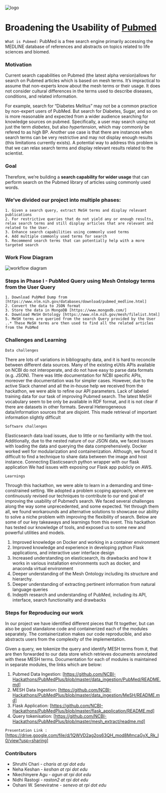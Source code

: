![logo](https://github.com/NCBI-Hackathons/PubMedPlus/blob/master/pubmedplus.png "Logo Title Text 1")
# Broadening the Usability of [Pubmed](https://www.ncbi.nlm.nih.gov/pubmed/)

`What is Pubmed:` PubMed is a free search engine primarily accessing the MEDLINE database of references and abstracts on topics related to life sciences and biomed.

### Motivation
Current search capabilities on Pubmed (the latest alpha version)allows for search on Pubmed articles which is based on mesh terms. It’s impractical to assume that non-experts know about the mesh terms or their usage. It does not consider cultural differences in the terms used to describe diseases, conditions, and related information.

For example, search for “Diabetes Melitus” may not be a common practice by non-expert users of PubMed. But search for Diabetes, Sugar, and so on is more reasonable and expected from a wider audience searching for knowledge sources on pubmed. Specifically, a user may search using not just the term _diabetes_, but also _hypertension_, which may commonly be refered to as high BP. Another use case is that there are instances when search terms can be very restrictive and may not display enough results (this limitations currently exists). A potential way to address this problem is that we can relax search terms and display relevant results related to the scientist.

### Goal

Therefore, we’re building a **search capability for wider usage** that can perform search on the Pubmed library of articles using commonly used words. 

### We’ve divided our project into multiple phases:

```
1. Given a search query, extract MeSH terms and display relevant publications
2. For restrictive queries that do not yield any or enough results, relax search terms and still display articles that are relevant and related to the User.
3. Enhance search capabilities using commonly used terms
4. Add multiple commonly used terms for search
5. Recommend search terms that can potentially help with a more targeted search
```

### Work Flow Diagram
 
 ![workflow diagram](https://github.com/NCBI-Hackathons/PubMedPlus/blob/master/Workflow_Diagram.png "Logo Title Text 1")


### Steps in Phase I - PubMed Query using Mesh Ontology terms from the User Query

```
1. Download PubMed Dump from [https://www.nlm.nih.gov/databases/download/pubmed_medline.html]
2. Convert the data to JSON format
3. Store the data in MongoDB [https://www.mongodb.com/]
4. Download MeSH Ontology [https://www.nlm.nih.gov/mesh/filelist.html]
5. MeSH terms are queried from the search Query provided by the User
..* These MeSH terms are then used to find all the related articles from the PubMed
```
### Challenges and Learning

`Data challenges`

There are lots of variations in bibliography data, and it is hard to reconcile between different data sources.
Many of the existing eUtils APIs available on NCBI do not interoperate, and do not have easy to parse data formats (e.g. JSON).
There was little documentation for NCBI specific APIs, moreover the documentation was for simpler cases. However, due to the active Slack channel and all the in-house help we received from the hackathon, we were able to refine our API parameters.
Lack of labeled training data for our task of improving Pubmed search.
The latest MeSH vocabulary seem to be only be available in RDF format, and it is not clear if there are datasets in other formats.
Several Heterogeneous data/information sources that are disjoint. This made retrieval of important information slightly difficult


`Software challenges`

Elasticsearch data load issues, due to little or no familiarity with the tool. Additionally, due to the nested nature of our JSON data, we faced issues with loading the data and querying the data comprehensively.
Docker worked well for modularization and containerization. Although, we found it difficult to find a technique to share data between the image and host instance.
Connecting Elasticsearch python wrapper with our flask application
We had issues with exposing our Flask app publicly on AWS.

`Learnings`

Through this hackathon, we were able to learn in a demanding and time-constrained setting. We adopted a problem scoping approach, where we continuously revised our techniques to contribute to our end goal of improving the usability of Pubmed’s search. We faced several challenges along the way some unprecedented, and some expected. Yet through them all, we found workarounds and alternative solutions to showcase our ability to solve a niche problem with improving the flexibility of search. Below are some of our key takeaways and learnings from this event. This hackathon has tested our knowledge of tools, and exposed us to some new and powerful utilities and models.

1. Improved knowledge on Docker and working in a container environment
2. Improved knowledge and experience in developing python Flask applications, and interactive user interface design
3. Increased understanding on elasticsearch, its drawbacks and how it works in various installation environments such as docker, and anaconda virtual environment
4. Deeper understanding of the Mesh Ontology including its structure and hierarchy.
5. Deeper understanding of extracting pertinent information from natural language queries
6. Indepth research and understanding of PubMed, including its API, interface, search functionality and drawbacks

### Steps for Reproducing our work

In our project we have identified different pieces that fit together, but can also be good standalone code and containerized each of the modules  separately. The containerization makes our code reproducible, and also abstracts users from the complexity of the implementation.

Given a query, we tokenize the query and identify MESH terms from it, that are then forwarded to our data store which retrieves documents annotated with these MESH terms. Documentation for each of modules is maintained in separate modules, the links which are below:

1. Pubmed Data Ingestion: [https://github.com/NCBI-Hackathons/PubMedPlus/blob/master/data_ingestion/PubMed/README.md]
2. MESH Data Ingestion: [https://github.com/NCBI-Hackathons/PubMedPlus/blob/master/data_ingestion/MeSH/README.md]
3. Flask Application: [https://github.com/NCBI-Hackathons/PubMedPlus/blob/master/flask_application/README.md]
4. Query tokenisation: [https://github.com/NCBI-Hackathons/PubMedPlus/blob/master/mesh_extract/readme.md]

`Presentation Link :` [https://drive.google.com/file/d/1QWVD2ag2os63QH_mod8MmcaGyX_Rk_I0/view?usp=sharing]

### Contributors

* Shruthi Chari   -  _charis at rpi dot edu_
* Neha Keshan    -  _keshan at rpi dot edu_
* Nkechinyere Agu -  _agun at rpi dot edu_
* Nidhi Rastogi   -  _raston2 at rpi dot edu_
* Oshani W. Seneviratne  - _senevo at rpi dot edu_
